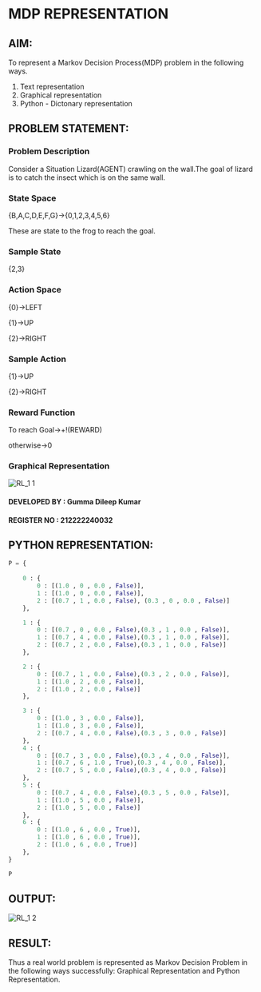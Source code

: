 # MDP REPRESENTATION

## AIM:
To represent a Markov Decision Process(MDP) problem in the following ways.

1. Text representation
2. Graphical representation
3. Python - Dictonary representation

## PROBLEM STATEMENT:

### Problem Description
Consider a Situation Lizard(AGENT) crawling on the wall.The goal of lizard is to catch the insect which is on the same wall.

### State Space
{B,A,C,D,E,F,G}->{0,1,2,3,4,5,6}

These are state to the frog to reach the goal.

### Sample State
{2,3}

### Action Space
{0}->LEFT

{1}->UP

{2}->RIGHT

### Sample Action
{1}->UP

{2}->RIGHT

### Reward Function
 To reach Goal->+!(REWARD)

 otherwise->0

### Graphical Representation
![RL_1 1](https://github.com/user-attachments/assets/1f29e66d-6fbb-40e2-a6a3-231b143bf48d)


#### DEVELOPED BY : Gumma Dileep Kumar
#### REGISTER NO : 212222240032

## PYTHON REPRESENTATION:
```python
P = {
    
    0 : {
        0 : [(1.0 , 0 , 0.0 , False)],
        1 : [(1.0 , 0 , 0.0 , False)],
        2 : [(0.7 , 1 , 0.0 , False), (0.3 , 0 , 0.0 , False)]
    },

    1 : {
        0 : [(0.7 , 0 , 0.0 , False),(0.3 , 1 , 0.0 , False)],
        1 : [(0.7 , 4 , 0.0 , False),(0.3 , 1 , 0.0 , False)],
        2 : [(0.7 , 2 , 0.0 , False),(0.3 , 1 , 0.0 , False)]
    },

    2 : {
        0 : [(0.7 , 1 , 0.0 , False),(0.3 , 2 , 0.0 , False)],
        1 : [(1.0 , 2 , 0.0 , False)],
        2 : [(1.0 , 2 , 0.0 , False)]
    },

    3 : {
        0 : [(1.0 , 3 , 0.0 , False)],
        1 : [(1.0 , 3 , 0.0 , False)],
        2 : [(0.7 , 4 , 0.0 , False),(0.3 , 3 , 0.0 , False)]
    },
    4 : {
        0 : [(0.7 , 3 , 0.0 , False),(0.3 , 4 , 0.0 , False)],
        1 : [(0.7 , 6 , 1.0 , True),(0.3 , 4 , 0.0 , False)],
        2 : [(0.7 , 5 , 0.0 , False),(0.3 , 4 , 0.0 , False)]
    },
    5 : {
        0 : [(0.7 , 4 , 0.0 , False),(0.3 , 5 , 0.0 , False)],
        1 : [(1.0 , 5 , 0.0 , False)],
        2 : [(1.0 , 5 , 0.0 , False)]
    },
    6 : {
        0 : [(1.0 , 6 , 0.0 , True)],
        1 : [(1.0 , 6 , 0.0 , True)],
        2 : [(1.0 , 6 , 0.0 , True)]
    },
}

P

```

## OUTPUT:
![RL_1 2](https://github.com/user-attachments/assets/a2c79342-27b0-4fa9-98b2-5639b9c543bb)


## RESULT:
Thus a real world problem is represented as Markov Decision Problem in the following ways successfully:
Graphical Representation and Python Representation.
